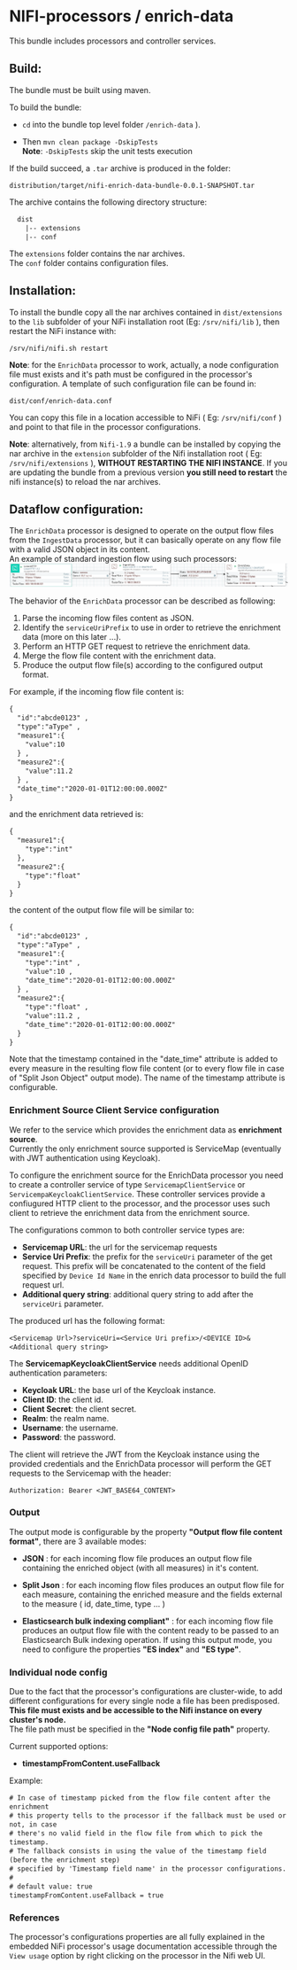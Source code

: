 # NIFI-processors / enrich-data

This bundle includes processors and controller services.

## Build:

The bundle must be built using maven.

To build the bundle:
* `cd` into the bundle top level folder `/enrich-data` ).

* Then `mvn clean package -DskipTests`  
  **Note**: `-DskipTests` skip the unit tests execution

If the build succeed, a `.tar` archive is produced in the folder:

```
distribution/target/nifi-enrich-data-bundle-0.0.1-SNAPSHOT.tar
```

The archive contains the following directory structure:

```
  dist
    |-- extensions
    |-- conf
```

The `extensions` folder contains the nar archives.  
The `conf` folder contains configuration files.

## Installation:

To install the bundle copy all the nar archives contained in `dist/extensions` to the
`lib` subfolder of your NiFi installation root (Eg: `/srv/nifi/lib` ), then restart the NiFi instance with:

```
/srv/nifi/nifi.sh restart
```

**Note**: for the `EnrichData` processor to work, actually, a node configuration file must exists and it's path must be configured in the processor's configuration. A template of such configuration file can be found in:

```
dist/conf/enrich-data.conf
```
You can copy this file in a location accessible to NiFi ( Eg: `/srv/nifi/conf` ) and point to that file in the processor configurations.


**Note**: alternatively, from `Nifi-1.9` a bundle can be installed by copying the nar archive in the `extension` subfolder of the Nifi installation root ( Eg: `/srv/nifi/extensions` ), **WITHOUT RESTARTING THE NIFI INSTANCE**.
If you are updating the bundle from a previous version **you still need to restart** the nifi instance(s) to reload the nar archives.


## Dataflow configuration:

The `EnrichData` processor is designed to operate on the output flow files from the `IngestData` processor, but it can basically operate on any flow file with a valid JSON object in its content.  
An example of standard ingestion flow using such processors:  
![Example dataflow](doc/img/example_dataflow.png)

The behavior of the `EnrichData` processor can be described as following:
1. Parse the incoming flow files content as JSON.
2. Identify the `serviceUriPrefix` to use in order to retrieve the enrichment data (more on this later ...).
3. Perform an HTTP GET request to retrieve the enrichment data.
4. Merge the flow file content with the enrichment data.
5. Produce the output flow file(s) according to the configured output format.

For example, if the incoming flow file content is:
```
{
  "id":"abcde0123" ,
  "type":"aType" ,
  "measure1":{
    "value":10
  } ,
  "measure2":{
    "value":11.2
  } ,
  "date_time":"2020-01-01T12:00:00.000Z"
}
```

and the enrichment data retrieved is:

```
{
  "measure1":{
    "type":"int"
  },
  "measure2":{
    "type":"float"
  }
}
```

the content of the output flow file will be similar to:
```
{
  "id":"abcde0123" ,
  "type":"aType" ,
  "measure1":{
    "type":"int" ,
    "value":10 ,
    "date_time":"2020-01-01T12:00:00.000Z"
  } ,
  "measure2":{
    "type":"float" ,
    "value":11.2 ,
    "date_time":"2020-01-01T12:00:00.000Z"
  }
}
```

Note that the timestamp contained in the "date_time" attribute is added to every measure in the resulting flow file content (or to every flow file in case of "Split Json Object" output mode). The name of the timestamp attribute is configurable.

### Enrichment Source Client Service configuration
We refer to the service which provides the enrichment data as **enrichment source**.  
Currently the only enrichment source supported is ServiceMap (eventually with JWT authentication using Keycloak).

To configure the enrichment source for the EnrichData processor you need to create a controller service of type `ServicemapClientService` or `ServicempaKeycloakClientService`.
These controller services provide a confiugured HTTP client to the processor, and the processor uses such client to retrieve the enrichment data from the enrichment source.

The configurations common to both controller service types are:
* **Servicemap URL**: the url for the servicemap requests
* **Service Uri Prefix**: the prefix for the `serviceUri` parameter of the get request. This prefix will be concatenated to the content of the field specified by `Device Id Name` in the enrich data processor to build the full request url.
* **Additional query string**: additional query string to add after the `serviceUri` parameter.

The produced url has the following format:
```
<Servicemap Url>?serviceUri=<Service Uri prefix>/<DEVICE ID>&<Additional query string>
```

The **ServicemapKeycloakClientService** needs additional OpenID authentication parameters:
* **Keycloak URL**: the base url of the Keycloak instance.
* **Client ID**: the client id.
* **Client Secret**: the client secret.
* **Realm**: the realm name.
* **Username**: the username.
* **Password**: the password.

The client will retrieve the JWT from the Keycloak instance using the provided credentials and the EnrichData processor will perform the GET requests to the Servicemap with the header:
```
Authorization: Bearer <JWT_BASE64_CONTENT>
```

### Output
The output mode is configurable by the property **"Output flow file content format"**, there are 3 available modes:
* **JSON** : for each incoming flow file produces an output flow file containing the enriched object (with all measures) in it's content.

* **Split Json** : for each incoming flow files produces an output flow file for each measure, containing the enriched measure and the fields external to the measure ( id, date_time, type ... )

* **Elasticsearch bulk indexing compliant"** : for each incoming flow file produces an output flow file with the content ready to be passed to an Elasticsearch Bulk indexing operation.  If using this output mode, you need to configure the properties **"ES index"** and **"ES type"**.

### Individual node config

Due to the fact that the processor's configurations are cluster-wide, to add different configurations for every single node a file has been predisposed.  
**This file must exists and be accessible to the Nifi instance on every cluster's node.**  
The file path must be specified in the **"Node config file path"** property.

Current supported options:
* **timestampFromContent.useFallback**

Example:
```
# In case of timestamp picked from the flow file content after the enrichment
# this property tells to the processor if the fallback must be used or not, in case
# there's no valid field in the flow file from which to pick the timestamp.
# The fallback consists in using the value of the timestamp field (before the enrichment step)
# specified by 'Timestamp field name' in the processor configurations.
#
# default value: true
timestampFromContent.useFallback = true
```

### References
The processor's configurations properties are all fully explained in the embedded NiFi processor's usage documentation accessible through the `View usage` option by right clicking on the processor in the Nifi web UI.
